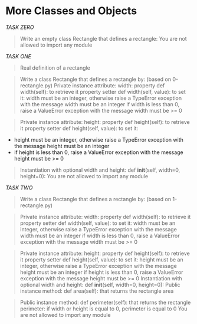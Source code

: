 # More Classes and Objects

*TASK ZERO*
> Write an empty class Rectangle that defines a rectangle:
> You are not allowed to import any module

*TASK ONE*
>Real definition of a rectangle

> Write a class Rectangle that defines a rectangle by: (based on 0-rectangle.py)
> Private instance attribute: width:
> property def width(self): to retrieve it
> property setter def width(self, value): to set it:
> width must be an integer, otherwise raise a TypeError exception with the message width must be an integer
> if width is less than 0, raise a ValueError exception with the message width must be >= 0

> Private instance attribute: height:
> property def height(self): to retrieve it
> property setter def height(self, value): to set it:
* height must be an integer, otherwise raise a TypeError exception with the message height must be an integer
* if height is less than 0, raise a ValueError exception with the message height must be >= 0

> Instantiation with optional width and height: def __init__(self, width=0, height=0):
> You are not allowed to import any module

*TASK TWO*
> Write a class Rectangle that defines a rectangle by: (based on 1-rectangle.py)

> Private instance attribute: width:
> property def width(self): to retrieve it
> property setter def width(self, value): to set it:
> width must be an integer, otherwise raise a TypeError exception with the message width must be an integer
> if width is less than 0, raise a ValueError exception with the message width must be >= 0

> Private instance attribute: height:
> property def height(self): to retrieve it
> property setter def height(self, value): to set it:
> height must be an integer, otherwise raise a TypeError exception with the message height must be an integer
> if height is less than 0, raise a ValueError exception with the message height must be >= 0
> Instantiation with optional width and height: def __init__(self, width=0, height=0):
> Public instance method: def area(self): that returns the rectangle area

> Public instance method: def perimeter(self): that returns the rectangle perimeter:
> if width or height is equal to 0, perimeter is equal to 0
> You are not allowed to import any module